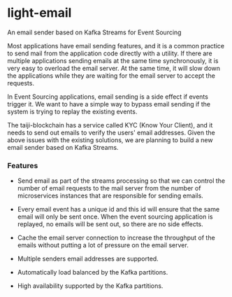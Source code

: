 # light-email
An email sender based on Kafka Streams for Event Sourcing

Most applications have email sending features, and it is a common practice to send mail from the application code directly with a utility. If there are multiple applications sending emails at the same time synchronously, it is very easy to overload the email server. At the same time, it will slow down the applications while they are waiting for the email server to accept the requests. 

In Event Sourcing applications, email sending is a side effect if events trigger it. We want to have a simple way to bypass email sending if the system is trying to replay the existing events. 

The taiji-blockchain has a service called KYC (Know Your Client), and it needs to send out emails to verify the users' email addresses. Given the above issues with the existing solutions, we are planning to build a new email sender based on Kafka Streams. 

### Features

* Send email as part of the streams processing so that we can control the number of email requests to the mail server from the number of microservices instances that are responsible for sending emails. 

* Every email event has a unique id and this id will ensure that the same email will only be sent once. When the event sourcing application is replayed, no emails will be sent out, so there are no side effects. 

* Cache the email server connection to increase the throughput of the emails without putting a lot of pressure on the email server.

* Multiple senders email addresses are supported. 

* Automatically load balanced by the Kafka partitions.

* High availability supported by the Kafka partitions. 

